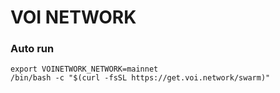 # VOI NETWORK

### Auto run

```
export VOINETWORK_NETWORK=mainnet
/bin/bash -c "$(curl -fsSL https://get.voi.network/swarm)"
```
